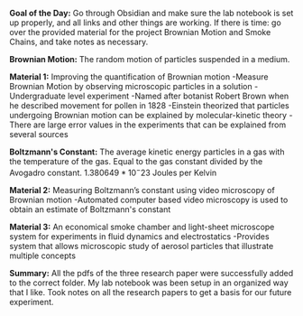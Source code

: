 **Goal of the Day:** Go through Obsidian and make sure the lab notebook is set up properly, and all links and other things are working. If there is time: go over the provided material for the project Brownian Motion and Smoke Chains, and take notes as necessary.

**Brownian Motion:** The random motion of particles suspended in a medium. 

**Material 1:** Improving the quantification of Brownian motion
	-Measure Brownian Motion by observing microscopic particles in a solution
	-Undergraduate level experiment
	-Named after botanist Robert Brown when he described movement for pollen in 1828
	-Einstein theorized that particles undergoing Brownian motion can be explained by molecular-kinetic theory
	-There are large error values in the experiments that can be explained from several sources  

**Boltzmann's Constant:** The average kinetic energy particles in a gas with the temperature of the gas. Equal to the gas constant divided by the Avogadro constant. 
$1.380649 * 10^-23$
Joules per Kelvin 

**Material 2:** Measuring Boltzmann’s constant using video microscopy of Brownian motion
	-Automated  computer based video microscopy is used to obtain an estimate of Boltzmann's constant 


**Material 3:** An economical smoke chamber and light-sheet microscope system for experiments in fluid dynamics and electrostatics
	-Provides system that allows microscopic study of aerosol particles that illustrate multiple concepts
	

**Summary:** All the pdfs of the three research paper were successfully added to the correct folder. My lab notebook was been setup in an organized way that I like. Took notes on all the research papers to get a basis for our future experiment.